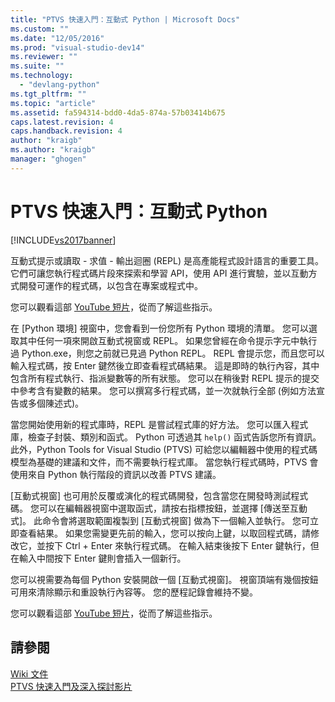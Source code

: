 ```yaml
---
title: "PTVS 快速入門：互動式 Python | Microsoft Docs"
ms.custom: ""
ms.date: "12/05/2016"
ms.prod: "visual-studio-dev14"
ms.reviewer: ""
ms.suite: ""
ms.technology: 
  - "devlang-python"
ms.tgt_pltfrm: ""
ms.topic: "article"
ms.assetid: fa594314-bdd0-4da5-874a-57b03414b675
caps.latest.revision: 4
caps.handback.revision: 4
author: "kraigb"
ms.author: "kraigb"
manager: "ghogen"
---
```

# PTVS 快速入門：互動式 Python
[!INCLUDE[vs2017banner](../code-quality/includes/vs2017banner.md)]

互動式提示或讀取 \- 求值 \- 輸出迴圈 \(REPL\) 是高產能程式設計語言的重要工具。  它們可讓您執行程式碼片段來探索和學習 API，使用 API 進行實驗，並以互動方式開發可運作的程式碼，以包含在專案或程式中。  
  
 您可以觀看這部 [YouTube 短片](https://www.youtube.com/watch?v=yc2CROtTsC0&index=5&list=PLReL099Y5nRdLgGAdrb_YeTdEnd23s6Ff)，從而了解這些指示。  
  
 在 \[Python 環境\] 視窗中，您會看到一份您所有 Python 環境的清單。  您可以選取其中任何一項來開啟互動式視窗或 REPL。  如果您曾經在命令提示字元中執行過 Python.exe，則您之前就已見過 Python REPL。  REPL 會提示您，而且您可以輸入程式碼，按 Enter 鍵然後立即查看程式碼結果。  這是即時的執行內容，其中包含所有程式執行、指派變數等的所有狀態。  您可以在稍後對 REPL 提示的提交中參考含有變數的結果。  您可以撰寫多行程式碼，並一次就執行全部 \(例如方法宣告或多個陳述式\)。  
  
 當您開始使用新的程式庫時，REPL 是嘗試程式庫的好方法。  您可以匯入程式庫，檢查子封裝、類別和函式。  Python 可透過其 `help()` 函式告訴您所有資訊。  此外，Python Tools for Visual Studio \(PTVS\) 可給您以編輯器中使用的程式碼模型為基礎的建議和文件，而不需要執行程式庫。  當您執行程式碼時，PTVS 會使用來自 Python 執行階段的資訊以改善 PTVS 建議。  
  
 \[互動式視窗\] 也可用於反覆或演化的程式碼開發，包含當您在開發時測試程式碼。  您可以在編輯器視窗中選取函式，請按右指標按鈕，並選擇 \[傳送至互動式\]。  此命令會將選取範圍複製到 \[互動式視窗\] 做為下一個輸入並執行。  您可立即查看結果。  如果您需變更先前的輸入，您可以按向上鍵，以取回程式碼，請修改它，並按下 Ctrl \+ Enter 來執行程式碼。  在輸入結束後按下 Enter 鍵執行，但在輸入中間按下 Enter 鍵則會插入一個新行。  
  
 您可以視需要為每個 Python 安裝開啟一個 \[互動式視窗\]。  視窗頂端有幾個按鈕可用來清除顯示和重設執行內容等。  您的歷程記錄會維持不變。  
  
 您可以觀看這部 [YouTube 短片](https://www.youtube.com/watch?v=yc2CROtTsC0&index=5&list=PLReL099Y5nRdLgGAdrb_YeTdEnd23s6Ff)，從而了解這些指示。  
  
## 請參閱  
 [Wiki 文件](https://github.com/Microsoft/PTVS/wiki/Interactive-REPL)   
 [PTVS 快速入門及深入探討影片](https://www.youtube.com/playlist?list=PLReL099Y5nRdLgGAdrb_YeTdEnd23s6Ff)